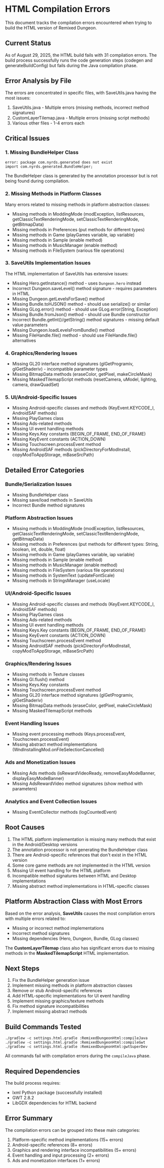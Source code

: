 # HTML Compilation Errors

This document tracks the compilation errors encountered when trying to build the HTML version of Remixed Dungeon.

## Current Status

As of August 29, 2025, the HTML build fails with 31 compilation errors. The build process successfully runs the code generation steps (codegen and generateBuildConfig) but fails during the Java compilation phase.

## Error Analysis by File

The errors are concentrated in specific files, with SaveUtils.java having the most issues:

1. SaveUtils.java - Multiple errors (missing methods, incorrect method signatures)
2. CustomLayerTilemap.java - Multiple errors (missing script methods)
3. Various other files - 1-4 errors each

## Critical Issues

### 1. Missing BundleHelper Class
```
error: package com.nyrds.generated does not exist
import com.nyrds.generated.BundleHelper;
```
The BundleHelper class is generated by the annotation processor but is not being found during compilation.

### 2. Missing Methods in Platform Classes
Many errors related to missing methods in platform abstraction classes:
- Missing methods in ModdingMode (modException, listResources, getClassicTextRenderingMode, setClassicTextRenderingMode, getBitmapData)
- Missing methods in Preferences (put methods for different types)
- Missing methods in Game (playGames variable, iap variable)
- Missing methods in Sample (enable method)
- Missing methods in MusicManager (enable method)
- Missing methods in FileSystem (various file operations)

### 3. SaveUtils Implementation Issues
The HTML implementation of SaveUtils has extensive issues:
- Missing Hero.getInstance() method - uses `Dungeon.hero` instead
- Incorrect Dungeon.saveLevel() method signature - requires parameters in HTML
- Missing Dungeon.getLevelsForSave() method
- Missing Bundle.toHJSON() method - should use serialize() or similar
- Missing GLog.error() method - should use GLog.error(String, Exception)
- Missing Bundle.fromJson() method - should use Bundle constructor
- Incorrect Bundle.getInt()/getString() method signatures - missing default value parameters
- Missing Dungeon.loadLevelsFromBundle() method
- Missing FileHandle.file() method - should use FileHandle.file() alternatives

### 4. Graphics/Rendering Issues
- Missing GL20 interface method signatures (glGetProgramiv, glGetShaderiv) - incompatible parameter types
- Missing BitmapData methods (eraseColor, getPixel, makeCircleMask)
- Missing MaskedTilemapScript methods (resetCamera, uModel, lighting, camera, drawQuadSet)

### 5. UI/Android-Specific Issues
- Missing Android-specific classes and methods (KeyEvent.KEYCODE_I, AndroidSAF methods)
- Missing PlayGames class
- Missing Ads-related methods
- Missing UI event handling methods
- Missing Keys.Key constants (BEGIN_OF_FRAME, END_OF_FRAME)
- Missing KeyEvent constants (ACTION_DOWN)
- Missing Touchscreen.processEvent method
- Missing AndroidSAF methods (pickDirectoryForModInstall, copyModToAppStorage, mBaseSrcPath)

## Detailed Error Categories

### Bundle/Serialization Issues
- Missing BundleHelper class
- Missing save/load methods in SaveUtils
- Incorrect Bundle method signatures

### Platform Abstraction Issues
- Missing methods in ModdingMode (modException, listResources, getClassicTextRenderingMode, setClassicTextRenderingMode, getBitmapData)
- Missing methods in Preferences (put methods for different types: String, boolean, int, double, float)
- Missing methods in Game (playGames variable, iap variable)
- Missing methods in Sample (enable method)
- Missing methods in MusicManager (enable method)
- Missing methods in FileSystem (various file operations)
- Missing methods in SystemText (updateFontScale)
- Missing methods in StringsManager (useLocale)

### UI/Android-Specific Issues
- Missing Android-specific classes and methods (KeyEvent.KEYCODE_I, AndroidSAF methods)
- Missing PlayGames class
- Missing Ads-related methods
- Missing UI event handling methods
- Missing Keys.Key constants (BEGIN_OF_FRAME, END_OF_FRAME)
- Missing KeyEvent constants (ACTION_DOWN)
- Missing Touchscreen.processEvent method
- Missing AndroidSAF methods (pickDirectoryForModInstall, copyModToAppStorage, mBaseSrcPath)

### Graphics/Rendering Issues
- Missing methods in Texture classes
- Missing Gl.flush() method
- Missing Keys.Key constants
- Missing Touchscreen.processEvent method
- Missing GL20 interface method signatures (glGetProgramiv, glGetShaderiv)
- Missing BitmapData methods (eraseColor, getPixel, makeCircleMask)
- Missing MaskedTilemapScript methods

### Event Handling Issues
- Missing event processing methods (Keys.processEvent, Touchscreen.processEvent)
- Missing abstract method implementations (WndInstallingMod.onFileSelectionCancelled)

### Ads and Monetization Issues
- Missing Ads methods (isRewardVideoReady, removeEasyModeBanner, displayEasyModeBanner)
- Missing AdsRewardVideo method signatures (show method with parameters)

### Analytics and Event Collection Issues
- Missing EventCollector methods (logCountedEvent)

## Root Causes

1. The HTML platform implementation is missing many methods that exist in the Android/Desktop versions
2. The annotation processor is not generating the BundleHelper class
3. There are Android-specific references that don't exist in the HTML version
4. Some core game methods are not implemented in the HTML version
5. Missing UI event handling for the HTML platform
6. Incompatible method signatures between HTML and Desktop implementations
7. Missing abstract method implementations in HTML-specific classes

## Platform Abstraction Class with Most Errors

Based on the error analysis, **SaveUtils** causes the most compilation errors with multiple errors related to:
- Missing or incorrect method implementations
- Incorrect method signatures
- Missing dependencies (Hero, Dungeon, Bundle, GLog classes)

The **CustomLayerTilemap** class also has significant errors due to missing methods in the **MaskedTilemapScript** HTML implementation.

## Next Steps

1. Fix the BundleHelper generation issue
2. Implement missing methods in platform abstraction classes
3. Remove or stub Android-specific references
4. Add HTML-specific implementations for UI event handling
5. Implement missing graphics/texture methods
6. Fix method signature incompatibilities
7. Implement missing abstract methods

## Build Commands Tested

```
./gradlew -c settings.html.gradle :RemixedDungeonHtml:compileJava
./gradlew -c settings.html.gradle :RemixedDungeonHtml:compileGwt
./gradlew -c settings.html.gradle :RemixedDungeonHtml:gwtSuperDev
```

All commands fail with compilation errors during the `compileJava` phase.

## Required Dependencies

The build process requires:
- lxml Python package (successfully installed)
- GWT 2.8.2
- LibGDX dependencies for HTML backend

## Error Summary

The compilation errors can be grouped into these main categories:
1. Platform-specific method implementations (15+ errors)
2. Android-specific references (8+ errors)
3. Graphics and rendering interface incompatibilities (5+ errors)
4. Event handling and input processing (2+ errors)
5. Ads and monetization interfaces (1+ errors)